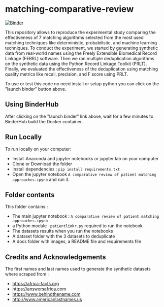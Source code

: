 # matching-comparative-review

[![Binder](https://mybinder.org/badge_logo.svg)](https://mybinder.org/v2/gh/mayerantoine/matching-comparative-review/master)

This repository allows to reproduce the experimental study comparing the effectiveness of 7 matching algorithms selected from the most used matching techniques like deterministic, probabilistic, and machine learning techniques. To conduct the experiment, we started by generating synthetic data from real-world names using the Freely Extensible Biomedical Record Linkage (FEBRL) software. Then we ran multiple deduplication algorithms on the synthetic data using the Python Record Linkage Toolkit (PRLT). Finally, we evaluated the effectiveness of the deduplication using matching quality metrics like recall, precision, and F score using PRLT.

To use or test this code no need install or setup python you can click on the "launch binder" button above.

## Using BinderHub

After clicking on the "launch binder" link above, wait for a few minutes to BinderHub build the Docker container.

## Run Locally

To run locally on your computer:

* Install Anaconda and jupyter notebooks or jupyter lab on your computer
* Clone or  Download the folder
* Install dependencies :  ```pip install requirements.txt```
* Open the jupyter notebook ```A comparative review of patient matching approaches.ipynb``` and run it.

## Folder contents

This folder contains :

* The main jupyter notebook :  ```A comparative review of patient matching approaches.ipynb```
* a Python module ``` patientlinkr.py``` required to run the notebook
* The datasets results when you run the notebooks
* A dataset folder with the 3 datasets to deduplicate
* A docs folder with images, a README file and requirements file

## Credits and Acknowledgements

The first names and last names used to generate the synthetic datasets where scraped from :

* https://africa-facts.org
* https://answersafrica.com
* https://www.behindthename.com
* http://www.americanlastnames.us

